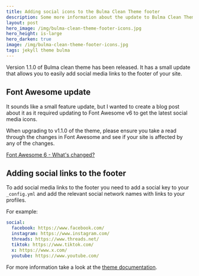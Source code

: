 ```yaml
---
title: Adding social icons to the Bulma Clean Theme footer
description: Some more information about the update to Bulma Clean Theme adding social media icons to the footer
layout: post
hero_image: /img/bulma-clean-theme-footer-icons.jpg
hero_height: is-large
hero_darken: true
image: /img/bulma-clean-theme-footer-icons.jpg
tags: jekyll theme bulma
---
```


Version 1.1.0 of Bulma clean theme has been released. It has a small update that allows you to easily add social media links to the footer of your site.

## Font Awesome update

It sounds like a small feature update, but I wanted to create a blog post about it as it required updating to Font Awesome v6 to get the latest social media icons.

When upgrading to v1.1.0 of the theme, please ensure you take a read through the changes in Font Awesome and see if your site is affected by any of the changes.

[Font Awesome 6 - What's changed?](https://docs.fontawesome.com/web/setup/upgrade/whats-changed)

## Adding social links to the footer

To add social media links to the footer you need to add a social key to your `_config.yml` and add the relevant social network names with links to your profiles.

For example:

```yaml
social:
  facebook: https://www.facebook.com/
  instagram: https://www.instagram.com/
  threads: https://www.threads.net/
  tiktok: https://www.tiktok.com/
  x: https://www.x.com/
  youtube: https://www.youtube.com/
```

For more information take a look at the [theme documentation](https://www.csrhymes.com/bulma-clean-theme/docs/navigation/footer-navigation/#footer-social-links).
